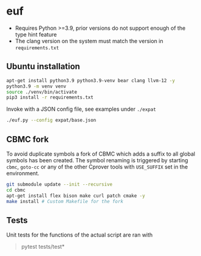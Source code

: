 # euf
* Requires Python >=3.9, prior versions do not support enough of the type hint feature
* The clang version on the system must match the version in `requirements.txt`

## Ubuntu installation
```bash
apt-get install python3.9 python3.9-venv bear clang llvm-12 -y
python3.9 -m venv venv
source ./venv/bin/activate
pip3 install -r requirements.txt
```

Invoke with a JSON config file, see examples under `./expat`
```bash
./euf.py --config expat/base.json
```

## CBMC fork
To avoid duplicate symbols a fork of CBMC which adds a suffix to all global symbols has been created. The symbol renaming is triggered by starting `cbmc`, `goto-cc` or any of the other Cprover tools with `USE_SUFFIX` set in the environment.

```sh
git submodule update --init --recursive
cd cbmc
apt-get install flex bison make curl patch cmake -y
make install # Custom Makefile for the fork
```

## Tests
Unit tests for the functions of the actual script are ran with
> pytest tests/test*

